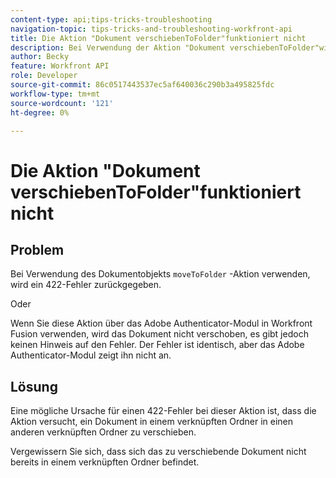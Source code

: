 ```yaml
---
content-type: api;tips-tricks-troubleshooting
navigation-topic: tips-tricks-and-troubleshooting-workfront-api
title: Die Aktion "Dokument verschiebenToFolder"funktioniert nicht
description: Bei Verwendung der Aktion "Dokument verschiebenToFolder"wird ein 422-Fehler zurückgegeben.
author: Becky
feature: Workfront API
role: Developer
source-git-commit: 86c0517443537ec5af640036c290b3a495825fdc
workflow-type: tm+mt
source-wordcount: '121'
ht-degree: 0%

---
```



# Die Aktion &quot;Dokument verschiebenToFolder&quot;funktioniert nicht

## Problem

Bei Verwendung des Dokumentobjekts `moveToFolder` -Aktion verwenden, wird ein 422-Fehler zurückgegeben.

Oder

Wenn Sie diese Aktion über das Adobe Authenticator-Modul in Workfront Fusion verwenden, wird das Dokument nicht verschoben, es gibt jedoch keinen Hinweis auf den Fehler. Der Fehler ist identisch, aber das Adobe Authenticator-Modul zeigt ihn nicht an.

## Lösung

Eine mögliche Ursache für einen 422-Fehler bei dieser Aktion ist, dass die Aktion versucht, ein Dokument in einem verknüpften Ordner in einen anderen verknüpften Ordner zu verschieben.

Vergewissern Sie sich, dass sich das zu verschiebende Dokument nicht bereits in einem verknüpften Ordner befindet.
